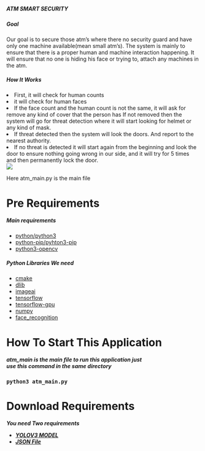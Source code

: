 <h5>ATM SMART SECURITY</h5>

<h5>Goal</h5>
Our goal is to secure those atm’s where there no security guard and have only one machine available(mean small atm’s). 
The system is mainly to ensure that there is a proper human and machine interaction happening. It will ensure that no one 
is hiding his face or trying to, attach any machines in the atm.

<h5>How It Works</h5>
<li>First, it will check for human counts</li>
<li>it will check for human faces</li>
<li>If the face count and the human count is not the same, it will ask for remove any kind of cover that the person has
If not removed then the system will go for threat detection where it will start looking for helmet or any kind of mask.</li>
<li>If threat detected then the system will look the doors. And report to the nearest authority.</li>
<li>If no threat is detected it will start again from the beginning and look the door to ensure nothing going wrong in our side, and it will try for 5 times and then permanently lock the door.</li>

<img src="https://github.com/tutoraddicts/ATM_SMART_SEQURITY/blob/v1.0/flow_chart.png">

Here atm_main.py is the main file
<h1>
    Pre Requirements
</h1>
<h5>
    Main requirements
</h5>
<ul>
    <li><a href="https://www.python.org/">python/python3</a></li>
    <li><a href="https://www.python.org/">python-pip/pyhton3-pip</a></li>
    <li><a href="https://opencv.org/">python3-opencv</a></li>
</ul>
<h5>
    Python Libraries We need
</h5>
<ul>
    <li><a href="https://cmake.org/">cmake</a></li>
    <li><a href="http://dlib.net/">dlib</a></li>
    <li><a href="https://imageai.readthedocs.io/en/latest/">imageai</a></li>
    <li><a href="https://www.tensorflow.org/">tensorflow</a></li>
    <li><a href="https://www.tensorflow.org/guide/gpu">tensorflow-gpu</a></li>
    <li><a href="https://numpy.org/">numpy</a></li>
    <li><a href="https://github.com/ageitgey/face_recognition">face_recognition</a></li>
</ul>
<h1>
    How To Start This Application
</h1>

<h5>
    atm_main is the main file to run this application just<br/>
    use this command in the same directory<br/>
    <h3><code>python3 atm_main.py</code></h3>
</h5>

<h1>
Download Requirements
</h1>
<h5>
    You need Two requirements
    <ul>
        <li><a href="https://github.com/tutoraddicts/ATM_SEQURITY/releases/tag/0.2">YOLOV3 MODEL</a></li>
        <li><a href="https://github.com/tutoraddicts/ATM_SEQURITY/releases/tag/0.2">JSON File</a></li>
    </ul> 
</h5>
